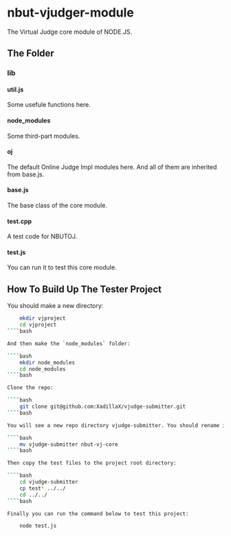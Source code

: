 # nbut-vjudger-module

The Virtual Judge core module of NODE.JS.

## The Folder

### lib

#### util.js

Some usefule functions here.

#### node_modules

Some third-part modules.

#### oj

The default Online Judge Impl modules here. And all of them are inherited from base.js.

#### base.js

The base class of the core module.

#### test.cpp

A test code for NBUTOJ.

#### test.js

You can run it to test this core module.

## How To Build Up The Tester Project

You should make a new directory:

````bash
    mkdir vjproject
    cd vjproject
````bash

And then make the `node_modules` folder:

````bash
    mkdir node_modules
    cd node_modules
````bash

Clone the repo:

````bash
    git clone git@github.com:XadillaX/vjudge-submitter.git
````bash

You will see a new repo directory vjudge-submitter. You should rename it:

````bash
    mv vjudge-submitter nbut-vj-core
````bash

Then copy the test files to the project root directory:

````bash
    cd vjudge-submitter
    cp test* ../../
    cd ../../
````bash

Finally you can run the command below to test this project:

    node test.js